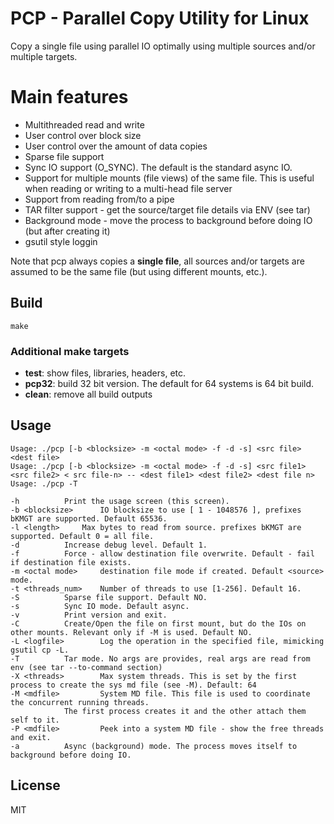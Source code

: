 # PCP - Parallel Copy Utility for Linux

Copy a single file using parallel IO optimally using multiple sources and/or multiple targets.

# Main features
* Multithreaded read and write
* User control over block size
* User control over the amount of data copies
* Sparse file support
* Sync IO support (O_SYNC). The default is the standard async IO.
* Support for multiple mounts (file views) of the same file. This is useful when reading or writing to a multi-head file server
* Support from reading from/to a pipe
* TAR filter support - get the source/target file details via ENV (see tar)
* Background mode - move the process to background before doing IO (but after creating it)
* gsutil style loggin

Note that pcp always copies a **single file**, all sources and/or targets are assumed to be the same file (but using different mounts, etc.).

## Build

    make
 
### Additional make targets
 * **test**: show files, libraries, headers, etc.
 * **pcp32**: build 32 bit version. The default for 64 systems is 64 bit build.
 * **clean**: remove all build outputs 

## Usage

    Usage: ./pcp [-b <blocksize> -m <octal mode> -f -d -s] <src file> <dest file>
    Usage: ./pcp [-b <blocksize> -m <octal mode> -f -d -s] <src file1> <src file2> < src file-n> -- <dest file1> <dest file2> <dest file n>
    Usage: ./pcp -T 

	-h			Print the usage screen (this screen).
	-b <blocksize>		IO blocksize to use [ 1 - 1048576 ], prefixes bKMGT are supported. Default 65536.
	-l <length>		Max bytes to read from source. prefixes bKMGT are supported. Default 0 = all file.
	-d			Increase debug level. Default 1.
	-f			Force - allow destination file overwrite. Default - fail if destination file exists.
	-m <octal mode>		destination file mode if created. Default <source> mode.
	-t <threads_num>	Number of threads to use [1-256]. Default 16.
	-S			Sparse file support. Default NO.
	-s			Sync IO mode. Default async.
	-v			Print version and exit.
	-C			Create/Open the file on first mount, but do the IOs on other mounts. Relevant only if -M is used. Default NO.
	-L <logfile>		Log the operation in the specified file, mimicking gsutil cp -L.
	-T			Tar mode. No args are provides, real args are read from env (see tar --to-command section)
	-X <threads>		Max system threads. This is set by the first process to create the sys md file (see -M). Default: 64
	-M <mdfile> 		System MD file. This file is used to coordinate the concurrent running threads.
				The first process creates it and the other attach them self to it.
	-P <mdfile> 		Peek into a system MD file - show the free threads and exit.
	-a			Async (background) mode. The process moves itself to background before doing IO.

## License
MIT
